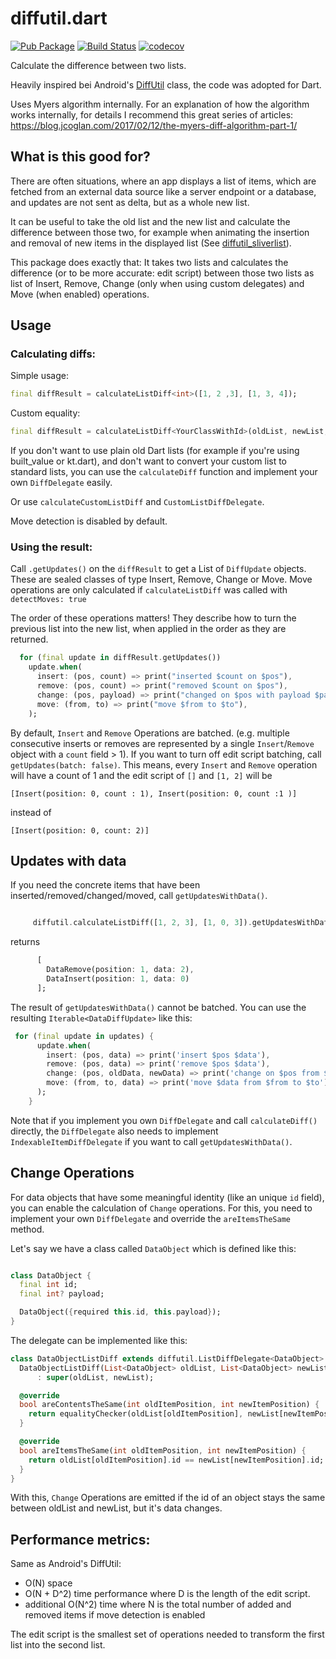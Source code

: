 # diffutil.dart

[![Pub Package](https://img.shields.io/pub/v/diffutil_dart.svg)](https://pub.dartlang.org/packages/diffutil_dart)
[![Build Status](https://github.com/knaeckeKami/diffutil.dart/workflows/Build/badge.svg)](https://github.com/knaeckeKami/diffutil.dart/actions)
[![codecov](https://codecov.io/gh/knaeckeKami/diffutil.dart/branch/master/graph/badge.svg)](https://codecov.io/gh/knaeckeKami/diffutil.dart)


Calculate the difference between two lists.

Heavily inspired bei Android's [DiffUtil](https://developer.android.com/reference/kotlin/androidx/recyclerview/widget/DiffUtil) class, the code was adopted for Dart.

Uses Myers algorithm internally. For an explanation of how the algorithm works internally, for details I recommend this great series of articles: https://blog.jcoglan.com/2017/02/12/the-myers-diff-algorithm-part-1/


## What is this good for?

There are often situations, where an app displays a list of items, which are fetched from an external data source like a server endpoint or a database, and updates are not
sent as delta, but as a whole new list.

It can be useful to take the old list and the new list and calculate the difference between those two, for example when animating the insertion and removal of new
items in the displayed list (See [diffutil_sliverlist](https://pub.dev/packages/diffutil_sliverlist)).

This package does exactly that:
It takes two lists and calculates the difference (or to be more accurate: edit script) between those two lists as list of Insert, Remove, Change (only when using custom delegates) and Move (when enabled) operations.


## Usage

### Calculating diffs:

Simple usage:

```dart
final diffResult = calculateListDiff<int>([1, 2 ,3], [1, 3, 4]);
```

Custom equality:

```dart
final diffResult = calculateListDiff<YourClassWithId>(oldList, newList, (o1, o2) => o1.id == o2.id);
```

If you don't want to use plain old Dart lists (for example if you're using built_value or kt.dart), and don't want to convert your custom list 
to standard lists, you can use
the `calculateDiff` function and implement your own `DiffDelegate` easily.

Or use `calculateCustomListDiff` and `CustomListDiffDelegate`.

Move detection is disabled by default. 

### Using the result:

Call `.getUpdates()` on the `diffResult` to get a List of `DiffUpdate` objects. These are sealed classes of type Insert, Remove, Change or Move.
Move operations are only calculated if `calculateListDiff` was called with `detectMoves: true`

The order of these operations matters! They describe how to turn the previous list into the new list, when applied in
the order as they are returned.

```dart
  for (final update in diffResult.getUpdates())
    update.when(
      insert: (pos, count) => print("inserted $count on $pos"),
      remove: (pos, count) => print("removed $count on $pos"),
      change: (pos, payload) => print("changed on $pos with payload $payload"),
      move: (from, to) => print("move $from to $to"),
    );
```

By default, `Insert` and `Remove` Operations are batched. (e.g. multiple consecutive inserts or removes are represented by a single `Insert`/`Remove` object with a `count` field > 1).
If you want to turn off edit script batching, call `getUpdates(batch: false)`.
This means, every `Insert` and `Remove` operation will have a count of 1 and the edit script of `[]` and `[1, 2]` will be 

`[Insert(position: 0, count : 1), Insert(position: 0, count :1 )]` 

instead of

`[Insert(position: 0, count: 2)]`

## Updates with data

If you need the concrete items that have been inserted/removed/changed/moved, call `getUpdatesWithData()`.

```dart

     diffutil.calculateListDiff([1, 2, 3], [1, 0, 3]).getUpdatesWithData();

```

returns

```dart
      [
        DataRemove(position: 1, data: 2),
        DataInsert(position: 1, data: 0)
      ];
```

The result of `getUpdatesWithData()` cannot be batched.
You can use the resulting `Iterable<DataDiffUpdate>` like this:

```dart
 for (final update in updates) {
      update.when(
        insert: (pos, data) => print('insert $pos $data'),
        remove: (pos, data) => print('remove $pos $data'),
        change: (pos, oldData, newData) => print('change on $pos from $oldData to $newData'),
        move: (from, to, data) => print('move $data from $from to $to'),
      );
    }

```

Note that if you implement you own `DiffDelegate` and call `calculateDiff()` directly, the 
`DiffDelegate` also needs to implement `IndexableItemDiffDelegate` if you want to call `getUpdatesWithData()`.

## Change Operations

For data objects that have some meaningful identity (like an unique  `id` field), you can enable the calculation of `Change` operations.
For this, you need to implement your own `DiffDelegate` and override the `areItemsTheSame` method.



Let's say we have a class called `DataObject` which is defined like this:

```dart

class DataObject {
  final int id;
  final int? payload;

  DataObject({required this.id, this.payload});
}
```

The delegate can be implemented like this:


```dart
class DataObjectListDiff extends diffutil.ListDiffDelegate<DataObject> {
  DataObjectListDiff(List<DataObject> oldList, List<DataObject> newList)
      : super(oldList, newList);

  @override
  bool areContentsTheSame(int oldItemPosition, int newItemPosition) {
    return equalityChecker(oldList[oldItemPosition], newList[newItemPosition]);
  }

  @override
  bool areItemsTheSame(int oldItemPosition, int newItemPosition) {
    return oldList[oldItemPosition].id == newList[newItemPosition].id;
  }
}
```

With this, `Change` Operations are emitted if the id of an object stays the same between oldList and newList, but it's data changes.



## Performance metrics:

Same as Android's DiffUtil:

 - O(N) space 
 - O(N + D^2) time performance where D is the length of the edit script.
 - additional O(N^2) time where N is the total number of added and removed items if move detection is enabled
 
 The edit script is the smallest set of operations needed to transform the first list into the second list.

